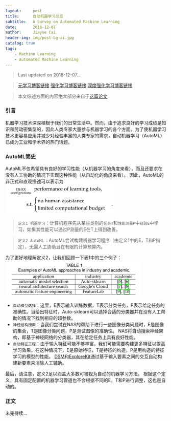 ```yaml
---
layout:     post
title:      自动机器学习总览
subtitle:   A Survey on Automated Machine Learning
date:       2018-12-07
author:     Jiayue Cai
header-img: img/post-bg-ai.jpg
catalog: true
tags:
    - Machine Learning
    - Automated Machine Learning
---
```



> Last updated on 2018-12-07...

> [元学习博客链接](https://coladrill.github.io/2018/10/24/%E5%85%83%E5%AD%A6%E4%B9%A0%E6%80%BB%E8%A7%88/)
> [强化学习博客链接](https://coladrill.github.io/2018/12/02/%E5%BC%BA%E5%8C%96%E5%AD%A6%E4%B9%A0%E6%80%BB%E8%A7%88/)
> [深度强化学习博客链接](https://coladrill.github.io/2018/10/21/%E6%B7%B1%E5%BA%A6%E5%BC%BA%E5%8C%96%E5%AD%A6%E4%B9%A0%E7%BB%BC%E8%BF%B0/)

> 本文综述方面的内容绝大部分来自于[这篇论文](https://arxiv.org/pdf/1810.13306.pdf)

### 引言

机器学习技术深深植根于我们的日常生活中。然而，由于追求良好的学习成绩是知识和劳动密集型的，因此人类专家大量参与机器学习的各个方面。为了使机器学习技术更容易应用并减少对经验丰富的人类专家的需求，自动机器学习（AutoML）已成为工业和学术界的热门话题。

### AutoML简史

AutoML不仅希望具有良好的学习性能（从机器学习的角度来看），而且还要求在没有人工协助的情况下实现这种性能（从自动化的角度来看）。 因此，AutoML的非正式和直观描述可以表示为
![](/img/post/20181207/1.png)

> `定义1 机器学习`：计算机程序先从某些类别的`任务T`和`性能测量P`中`经验E`中学习，如果其性能可以通过P测量的E在T上得到改善。

> `定义2 AutoML `: AutoML尝试构建机器学习程序（由定义1中的E，T和P指定），无需人工协助且在有限的计算预算内。

为了更好地理解定义2，让我们回顾一下表1中的三个例子：
![](/img/post/20181207/2.png)

- `自动模型选择`：这里，E表示输入训练数据，T表示分类任务，P表示给定任务的准确性。当给出特征时，Auto-sklearn可以选择合适的分类器并在没有人工帮助的情况下找到相应的超参数。
- `神经结构搜索`：当我们尝试在NAS的帮助下进行一些图像分类问题时，E是图像的集合，T是图像分类问题，P是测试图像的准确性。 NAS将自动搜索神经架构，即基于神经网络的分类器，其在给定任务上具有良好性能。
- `自动特征工程`：由于输入特征可能不够丰富，我们可能需要构建更多特征以提高学习效果。在这种情况下，E是原始特征，T是特征的构造，P是用构造的特征学习的模型的性能。 [DSM](https://ieeexplore.ieee.org/document/7344858)和[ExploreKit](https://people.eecs.berkeley.edu/~dawnsong/papers/icdm-2016.pdf)通过基于输入要素之间的交互自动构建新要素来消除人工辅助。

最后，请注意，定义2足以涵盖大多数可被视为自动的机器学习方法。 根据这个定义，具有固定配置的机器学习管道也不会根据不同的E，T和P进行调整，这也是自动的。 

### 正文

未完待续...







